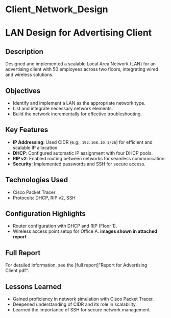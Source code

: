 # Client_Network_Design
# LAN Design for Advertising Client

## Description
Designed and implemented a scalable Local Area Network (LAN) for an advertising client with 50 employees across two floors, integrating wired and wireless solutions.

## Objectives
- Identify and implement a LAN as the appropriate network type.
- List and integrate necessary network elements.
- Build the network incrementally for effective troubleshooting.

## Key Features
- **IP Addressing**: Used CIDR (e.g., `192.168.10.1/26`) for efficient and scalable IP allocation.
- **DHCP**: Configured automatic IP assignment with four DHCP pools.
- **RIP v2**: Enabled routing between networks for seamless communication.
- **Security**: Implemented passwords and SSH for secure access.

## Technologies Used
- Cisco Packet Tracer
- Protocols: DHCP, RIP v2, SSH

## Configuration Highlights
- Router configuration with DHCP and RIP (Floor 1).
- Wireless access point setup for Office A.
**images shown in attached report**

## Full Report
For detailed information, see the [full report]"Report for Advertising Client.pdf".

## Lessons Learned
- Gained proficiency in network simulation with Cisco Packet Tracer.
- Deepened understanding of CIDR and its role in scalability.
- Learned the importance of SSH for secure network management.
